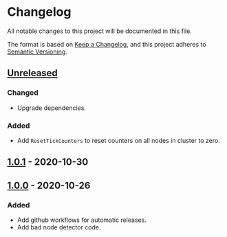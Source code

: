 # Changelog

All notable changes to this project will be documented in this file.

The format is based on [Keep a Changelog](https://keepachangelog.com/en/1.0.0/),
and this project adheres to [Semantic Versioning](https://semver.org/spec/v2.0.0.html).



## [Unreleased]

### Changed

- Upgrade dependencies.

### Added

- Add `ResetTickCounters` to  reset counters on all nodes in cluster to zero.

## [1.0.1] - 2020-10-30

## [1.0.0] - 2020-10-26

### Added

- Add github workflows for automatic releases.
- Add bad node detector code.

[Unreleased]: https://github.com/giantswarm/badnodedetector/compare/v1.0.1...HEAD
[1.0.1]: https://github.com/giantswarm/badnodedetector/compare/v1.0.0...v1.0.1
[1.0.0]: https://github.com/giantswarm/badnodedetector/releases/tag/v1.0.0
